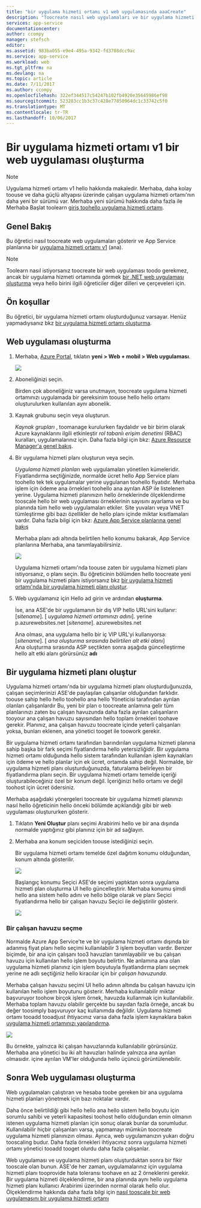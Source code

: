 ```yaml
---
title: "bir uygulama hizmeti ortamı v1 web uygulamasında aaaCreate"
description: "Toocreate nasıl web uygulamaları ve bir uygulama hizmeti ortamı v1 uygulama hizmeti planlarında öğrenin"
services: app-service
documentationcenter: 
author: ccompy
manager: stefsch
editor: 
ms.assetid: 983ba055-e9e4-495a-9342-fd3708dcc9ac
ms.service: app-service
ms.workload: web
ms.tgt_pltfrm: na
ms.devlang: na
ms.topic: article
ms.date: 7/11/2017
ms.author: ccompy
ms.openlocfilehash: 322ef344517c54247b102fb4920e35645986ef98
ms.sourcegitcommit: 523283cc1b3c37c428e77850964dc1c33742c5f0
ms.translationtype: MT
ms.contentlocale: tr-TR
ms.lasthandoff: 10/06/2017
---
```

# <a name="create-a-web-app-in-an-app-service-environment-v1"></a>Bir uygulama hizmeti ortamı v1 bir web uygulaması oluşturma

> [!NOTE]
> Uygulama hizmeti ortamı v1 hello hakkında makaledir.  Merhaba, daha kolay toouse ve daha güçlü altyapısı üzerinde çalışan uygulama hizmeti ortamı'nın daha yeni bir sürümü var. Merhaba yeni sürümü hakkında daha fazla ile Merhaba Başlat toolearn [giriş toohello uygulama hizmeti ortamı](../app-service/app-service-environment/intro.md).
> 

## <a name="overview"></a>Genel Bakış
Bu öğretici nasıl toocreate web uygulamaları gösterir ve App Service planlarına bir [uygulama hizmeti ortamı v1](app-service-app-service-environment-intro.md) (ana). 

> [!NOTE]
> Toolearn nasıl istiyorsanız toocreate bir web uygulaması toodo gerekmez, ancak bir uygulama hizmeti ortamında görmek [bir .NET web uygulaması oluşturma](app-service-web-get-started-dotnet.md) veya hello birini ilgili öğreticiler diğer dilleri ve çerçeveleri için.
> 
> 

## <a name="prerequisites"></a>Ön koşullar
Bu öğretici, bir uygulama hizmeti ortamı oluşturduğunuz varsayar. Henüz yapmadıysanız bkz [bir uygulama hizmeti ortamı oluşturma](app-service-web-how-to-create-an-app-service-environment.md). 

## <a name="create-a-web-app"></a>Web uygulaması oluşturma
1. Merhaba, [Azure Portal](https://portal.azure.com/), tıklatın **yeni > Web + mobil > Web uygulaması**. 
   
    ![][1]
2. Aboneliğinizi seçin.  
   
    Birden çok aboneliğiniz varsa unutmayın, toocreate uygulama hizmeti ortamınızı uygulamada bir gereksinim toouse hello hello ortamı oluşturulurken kullanılan aynı abonelik. 
3. Kaynak grubunu seçin veya oluşturun.
   
    *Kaynak grupları* , toomanage kurulurken faydalıdır ve bir birim olarak Azure kaynaklarını ilgili etkinleştir *rol tabanlı erişim denetimi* (RBAC) kuralları, uygulamalarınız için. Daha fazla bilgi için bkz: [Azure Resource Manager'a genel bakış][ResourceGroups]. 
4. Bir uygulama hizmeti planı oluşturun veya seçin.
   
    *Uygulama hizmeti planları* web uygulamaları yönetilen kümeleridir.  Fiyatlandırma seçtiğinizde, normalde ücret hello App Service planı toohello tek tek uygulamalar yerine uygulanan toohello fiyatıdır. Merhaba işlem için ödeme ana örnekleri toohello ana ayrılan ASP ile listelenen yerine.  Uygulama hizmeti planınızın hello örneklerinde ölçeklendirme tooscale hello bir web uygulaması örneklerinin sayısını ayarlama ve bu planında tüm hello web uygulamaları etkiler.  Site yuvaları veya VNET tümleştirme gibi bazı özellikler de hello planı içinde miktar kısıtlamaları vardır.  Daha fazla bilgi için bkz: [Azure App Service planlarına genel bakış](../app-service/azure-web-sites-web-hosting-plans-in-depth-overview.md)
   
    Merhaba planı adı altında belirtilen hello konumu bakarak, App Service planlarına Merhaba, ana tanımlayabilirsiniz.  
   
    ![][5]
   
    Uygulama hizmeti ortamı'nda toouse zaten bir uygulama hizmeti planı istiyorsanız, o planı seçin. Bu öğreticinin bölümden hello toocreate yeni bir uygulama hizmeti planı istiyorsanız bkz [bir uygulama hizmeti ortamı'nda bir uygulama hizmeti planı oluştur](#createplan).
5. Web uygulamanız için Hello ad girin ve ardından **oluşturma**. 
   
    İse, ana ASE'de bir uygulamanın bir dış VIP hello URL'sini kullanır: [*sitename*]. [ *uygulama hizmeti ortamınızı adını*]. yerine p.azurewebsites.net [*sitename*]. azurewebsites.net
   
    Ana olması, ana uygulama hello bir iç VIP URL'yi kullanıyorsa: [*sitename*]. [ *ana oluşturma sırasında belirtilen alt etki alanı*]   
    Ana oluşturma sırasında ASP seçtikten sonra aşağıda güncelleştirme hello alt etki alanı görürsünüz **adı**

## <a name="createplan"></a>Bir uygulama hizmeti planı oluştur
Uygulama hizmeti ortamı'nda bir uygulama hizmeti planı oluşturduğunuzda, çalışan seçimlerinizi ASE'de paylaşılan çalışanlar olduğundan farklıdır.  toouse sahip hello hello toohello ana hello Yöneticisi tarafından ayrılan olanları çalışanlardır  Bu, yeni bir plan o toocreate anlamına gelir tüm planlarınızı zaten bu çalışan havuzunda daha fazla ayrılan çalışanların tooyour ana çalışan havuzu sayısından hello toplam örnekleri toohave gerekir.  Planınız, ana çalışan havuzu toocreate içinde yeterli çalışanları yoksa, bunları eklenen, ana yönetici tooget ile toowork gerekir.

Bir uygulama hizmeti ortamı tarafından barındırılan uygulama hizmeti planına sahip başka bir fark seçimi fiyatlandırma hello yetersizliğidir.  Bir uygulama hizmeti ortamı olduğunda hello sistem tarafından kullanılan işlem kaynakları için ödeme ve hello planlar için ek ücret, ortamda sahip değil.  Normalde, bir uygulama hizmeti planı oluşturduğunuzda, faturalama belirleyen bir fiyatlandırma planı seçin.  Bir uygulama hizmeti ortamı temelde içeriği oluşturabileceğiniz özel bir konum değil.  İçeriğinizi hello ortamı ve değil toohost için ücret ödersiniz.

Merhaba aşağıdaki yönergeleri toocreate bir uygulama hizmeti planınızı nasıl hello öğreticinin hello önceki bölümde açıklandığı gibi bir web uygulaması oluştururken gösterir.

1. Tıklatın **Yeni Oluştur** planı seçimi Arabirimi hello ve bir ana dışında normalde yaptığınız gibi planınız için bir ad sağlayın.
2. Merhaba ana konum seçiciden toouse istediğinizi seçin.
   
    Bir uygulama hizmeti ortamı temelde özel dağıtım konumu olduğundan, konum altında gösterilir. 
   
    ![][2]
   
    Başlangıç konumu Seçici ASE'de seçimi yaptıktan sonra uygulama hizmeti plan oluşturma UI hello güncelleştirir.  Merhaba konumu şimdi hello ana sistem hello adını ve hello bölge olarak ve planı Seçici fiyatlandırma hello bir çalışan havuzu Seçici ile değiştirilir gösterir.  
   
    ![][3]

### <a name="selecting-a-worker-pool"></a>Bir çalışan havuzu seçme
Normalde Azure App Service'te ve bir uygulama hizmeti ortamı dışında bir adanmış fiyat planı hello seçimi kullanılabilir 3 işlem boyutları vardır.  Benzer biçimde, bir ana için çalışanı too3 havuzları tanımlayabilir ve bu çalışan havuzu için kullanılan hello işlem boyutu belirtin.  Ne anlamına ana olan uygulama hizmeti planınız için işlem boyutuyla fiyatlandırma planı seçmek yerine ne adlı seçtiğiniz hello kiracılar için bir *çalışan havuzunda*.  

Merhaba çalışan havuzu seçimi UI hello adının altında bu çalışan havuzu için kullanılan hello işlem boyutunu gösterir.  Merhaba kullanılabilir miktar başvuruyor toohow birçok işlem örnek, havuzda kullanmak için kullanılabilir.  Merhaba toplam havuzu olabilir gerçekte bu sayıdan fazla örneğe, ancak bu değer toosimply başvuruyor kaç kullanımda değildir.  Uygulama hizmeti ortamı tooadd tooadjust ihtiyacınız varsa daha fazla işlem kaynaklara bakın [uygulama hizmeti ortamınızı yapılandırma](app-service-web-configure-an-app-service-environment.md).

![][4]

Bu örnekte, yalnızca iki çalışan havuzlarında kullanılabilir görürsünüz. Merhaba ana yönetici bu iki alt havuzları halinde yalnızca ana ayrılan olmasıdır.  içine ayrılan VM'ler olduğunda hello üçüncü görüntülenebilir.  

## <a name="after-web-app-creation"></a>Sonra Web uygulaması oluşturma
Web uygulamaları çalıştıran ve hesaba toobe gereken bir ana uygulama hizmeti planları yönetmek için bazı noktalar vardır.  

Daha önce belirtildiği gibi hello hello ana hello sistem hello boyutu için sorumlu sahibi ve yeterli kapasitesi toohost hello olduğundan emin olmanın istenen uygulama hizmeti planları için sonuç olarak bunlar da sorumludur. Kullanılabilir hiçbir çalışanları varsa, yapmamayı mümkün toocreate uygulama hizmeti planınızın olması.  Ayrıca, web uygulamanızın yukarı doğru tooscaling budur.  Daha fazla örnekleri ihtiyacınız sonra uygulama hizmeti ortamı yönetici tooadd tooget olurdu daha fazla çalışanlar.

Web uygulaması ve uygulama hizmeti planı oluşturduktan sonra bir fikir tooscale olan bunun.  ASE'de her zaman, uygulamalarınız için uygulama hizmeti planı tooprovide hata toleransı toohave en az 2 örneklerini gerekir.  Bir uygulama hizmeti ölçeklendirme, bir ana planında aynı hello uygulama hizmeti planı kullanıcı Arabirimi üzerinden normal olarak hello olur.  Ölçeklendirme hakkında daha fazla bilgi için [nasıl tooscale bir web uygulamasını bir uygulama hizmeti ortamı](app-service-web-scale-a-web-app-in-an-app-service-environment.md)

<!--Image references-->
[1]: ./media/app-service-web-how-to-create-a-web-app-in-an-ase/createaspnewwebapp.png
[2]: ./media/app-service-web-how-to-create-a-web-app-in-an-ase/createasplocation.png
[3]: ./media/app-service-web-how-to-create-a-web-app-in-an-ase/createaspselected.png
[4]: ./media/app-service-web-how-to-create-a-web-app-in-an-ase/createaspworkerpool.png
[5]: ./media/app-service-web-how-to-create-a-web-app-in-an-ase/selectaspinase.png

<!--Links-->
[WhatisASE]: http://azure.microsoft.com/documentation/articles/app-service-app-service-environment-intro/
[Appserviceplans]: http://azure.microsoft.com/documentation/articles/azure-web-sites-web-hosting-plans-in-depth-overview/
[HowtoCreateASE]: http://azure.microsoft.com/documentation/articles/app-service-web-how-to-create-an-app-service-environment/
[HowtoScale]: http://azure.microsoft.com/documentation/articles/app-service-web-scale-a-web-app-in-an-app-service-environment
[HowtoConfigureASE]: http://azure.microsoft.com/documentation/articles/app-service-web-configure-an-app-service-environment
[ResourceGroups]: ../azure-resource-manager/resource-group-overview.md
[AzurePowershell]: http://azure.microsoft.com/documentation/articles/powershell-install-configure/

